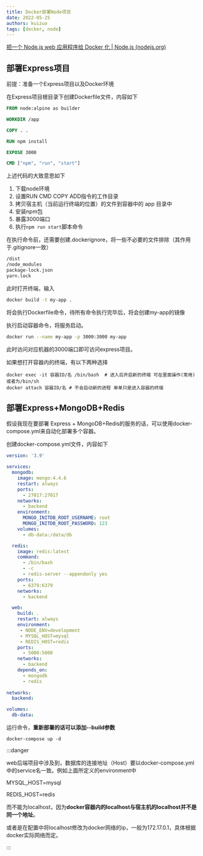 ```yaml
---
title: Docker部署Node项目
date: 2022-05-25
authors: kuizuo
tags: [docker, node]
---
```


<!-- truncate -->

[把一个 Node.js web 应用程序给 Docker 化 | Node.js (nodejs.org)](https://nodejs.org/zh-cn/docs/guides/nodejs-docker-webapp/)

## 部署Express项目

前提：准备一个Express项目以及Docker环境

在Express项目根目录下创建Dockerfile文件，内容如下

```dockerfile title="Dockerfile"
FROM node:alpine as builder

WORKDIR /app

COPY . .

RUN npm install

EXPOSE 3000

CMD ["npm", "run", "start"]
```

上述代码的大致意思如下

1. 下载node环境
2. 设置RUN CMD COPY ADD指令的工作目录
3. 拷贝宿主机（当前运行终端的位置）的文件到容器中的 app 目录中
4. 安装npm包
5. 暴露3000端口
6. 执行`npm run start`脚本命令

在执行命令前，还需要创建.dockerignore，将一些不必要的文件排除（其作用于.gitignore一致）

```dockerfile title=".dockerignore"
/dist
/node_modules
package-lock.json
yarn.lock
```

此时打开终端，输入

```bash
docker build -t my-app .
```

将会执行Dockerfile命令，待所有命令执行完毕后，将会创建my-app的镜像

执行启动容器命令，将服务启动。

```bash
docker run --name my-app -p 3000:3000 my-app
```

此时访问对应机器的3000端口即可访问express项目。

如果想打开容器内的终端，有以下两种选择

```
docker exec -it 容器ID/名 /bin/bash  # 进入后开启新的终端 可在里面操作(常用) 或者为/bin/sh
docker attach 容器ID/名 # 不会启动新的进程 单单只是进入容器的终端
```

## 部署Express+MongoDB+Redis

假设我现在要部署 Express + MongoDB+Redis的服务的话，可以使用docker-compose.yml来自动化部署多个容器。

创建docker-compose.yml文件，内容如下

```yaml title="docker-compose.yml"
version: '3.9'

services:
  mongodb:
    image: mongo:4.4.6
    restart: always
    ports:
      - 27017:27017
    networks:
      - backend
    environment:
      MONGO_INITDB_ROOT_USERNAME: root
      MONGO_INITDB_ROOT_PASSWORD: 123
    volumes:
      - db-data:/data/db

  redis:
    image: redis:latest
    command:
      - /bin/bash
      - -c
      - redis-server --appendonly yes 
    ports:
      - 6379:6379
    networks:
      - backend

  web:
    build: .
    restart: always
    environment:
     - NODE_ENV=development 
     - MYSQL_HOST=mysql
     - REDIS_HOST=redis
    ports:
      - 5000:5000
    networks:
      - backend
    depends_on:
      - mongodb
      - redis
    
networks:
  backend:

volumes:
  db-data:
```

运行命令，**重新部署的话可以添加--build参数**

```
docker-compose up -d 
```

:::danger

web后端项目中涉及到，数据库的连接地址（Host）要以docker-compose.yml中的service名一致。例如上面所定义的environment中

MYSQL_HOST=mysql

REDIS_HOST=redis

而不能为localhost，因为**docker容器内的localhost与宿主机的localhost并不是同一个地址**。

或者是在配置中将localhost修改为docker网络的ip，一般为172.17.0.1，具体根据docker实际网络而定。

:::
